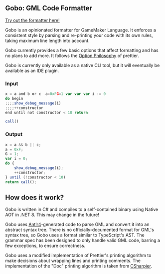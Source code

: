 ## Gobo: GML Code Formatter

[Try out the formatter here!](https://pizzaandy.github.io/Gobo/)

Gobo is an opinionated formatter for GameMaker Language. It enforces a consistent style by parsing and re-printing your code with its own rules, taking maximum line length into account.

Gobo currently provides a few basic options that affect formatting and has no plans to add more. It follows the [Option Philosophy](https://prettier.io/docs/en/option-philosophy.html) of prettier.

Gobo is currently only available as a native CLI tool, but it will eventually be available as an IDE plugin.

### Input

```js
x = a and b or c  a=0xFG=1 var var var i := 0
do begin
;;;;show_debug_message(i)
;;;;++constructor
end until not constructor < 10 return

call()
```

### Output

```js
x = a && b || c;
a = 0xF;
G = 1;
var i = 0;
do {
    show_debug_message(i);
    ++constructor;
} until (!constructor < 10)
return call();
```

## How does it work?
Gobo is written in C# and compiles to a self-contained binary using Native AOT in .NET 8. This may change in the future!

Gobo uses [Antlr4](https://www.antlr.org/)-generated code to parse GML and convert it into an abstract syntax tree. There is no officially-documented format for GML's syntax tree, so Gobo uses a format similar to TypeScript's AST. The grammar spec has been designed to only handle valid GML code, barring a few exceptions, to ensure correctness.

Gobo uses a modified implementation of Prettier's printing algorithm to make decisions about wrapping lines and printing comments. The implementation of the "Doc" printing algorithm is taken from [CSharpier](https://github.com/belav/csharpier).


